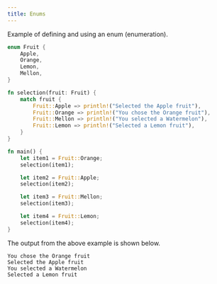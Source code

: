 ```yaml
---
title: Enums
---
```


Example of defining and using an enum (enumeration).

```rust
enum Fruit {
    Apple,
    Orange,
    Lemon,
    Mellon,
}

fn selection(fruit: Fruit) {
    match fruit {
        Fruit::Apple => println!("Selected the Apple fruit"),
        Fruit::Orange => println!("You chose the Orange fruit"),
        Fruit::Mellon => println!("You selected a Watermelon"),
        Fruit::Lemon => println!("Selected a Lemon fruit"),
    }
}

fn main() {
    let item1 = Fruit::Orange;
    selection(item1);

    let item2 = Fruit::Apple;
    selection(item2);

    let item3 = Fruit::Mellon;
    selection(item3);

    let item4 = Fruit::Lemon;
    selection(item4);
}
```

The output from the above example is shown below.

```
You chose the Orange fruit
Selected the Apple fruit
You selected a Watermelon
Selected a Lemon fruit
```
